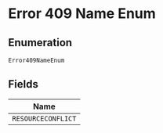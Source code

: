 
# Error 409 Name Enum

## Enumeration

`Error409NameEnum`

## Fields

| Name |
|  --- |
| `RESOURCECONFLICT` |

